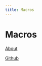 ```yaml
---
title: Macros
---
```


# Macros

[About](https://blog.matryx.ai/nanome-1-11-the-power-of-macros-7a7a1446724d)

[Github](https://blog.matryx.ai/nanome-1-11-the-power-of-macros-7a7a1446724d)
